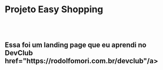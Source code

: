 <h1>Projeto Easy Shopping</h1>
<br>
<br>
<h2> Essa foi um landing page que eu aprendi no DevClub <a>href="https://rodolfomori.com.br/devclub"/a></h2>
